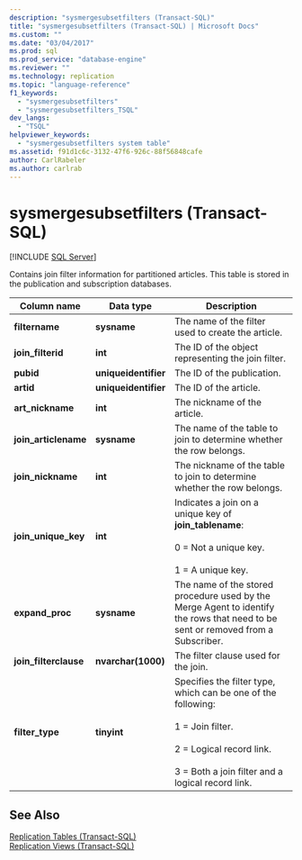 ```yaml
---
description: "sysmergesubsetfilters (Transact-SQL)"
title: "sysmergesubsetfilters (Transact-SQL) | Microsoft Docs"
ms.custom: ""
ms.date: "03/04/2017"
ms.prod: sql
ms.prod_service: "database-engine"
ms.reviewer: ""
ms.technology: replication
ms.topic: "language-reference"
f1_keywords: 
  - "sysmergesubsetfilters"
  - "sysmergesubsetfilters_TSQL"
dev_langs: 
  - "TSQL"
helpviewer_keywords: 
  - "sysmergesubsetfilters system table"
ms.assetid: f91d1c6c-3132-47f6-926c-88f56848cafe
author: CarlRabeler
ms.author: carlrab
---
```

# sysmergesubsetfilters (Transact-SQL)
[!INCLUDE [SQL Server](../../includes/applies-to-version/sqlserver.md)]

  Contains join filter information for partitioned articles. This table is stored in the publication and subscription databases.  
  
|Column name|Data type|Description|  
|-----------------|---------------|-----------------|  
|**filtername**|**sysname**|The name of the filter used to create the article.|  
|**join_filterid**|**int**|The ID of the object representing the join filter.|  
|**pubid**|**uniqueidentifier**|The ID of the publication.|  
|**artid**|**uniqueidentifier**|The ID of the article.|  
|**art_nickname**|**int**|The nickname of the article.|  
|**join_articlename**|**sysname**|The name of the table to join to determine whether the row belongs.|  
|**join_nickname**|**int**|The nickname of the table to join to determine whether the row belongs.|  
|**join_unique_key**|**int**|Indicates a join on a unique key of **join_tablename**:<br /><br /> 0 = Not a unique key.<br /><br /> 1 = A unique key.|  
|**expand_proc**|**sysname**|The name of the stored procedure used by the Merge Agent to identify the rows that need to be sent or removed from a Subscriber.|  
|**join_filterclause**|**nvarchar(1000)**|The filter clause used for the join.|  
|**filter_type**|**tinyint**|Specifies the filter type, which can be one of the following:<br /><br /> 1 = Join filter.<br /><br /> 2 = Logical record link.<br /><br /> 3 = Both a join filter and a logical record link.|  
  
## See Also  
 [Replication Tables &#40;Transact-SQL&#41;](../../relational-databases/system-tables/replication-tables-transact-sql.md)   
 [Replication Views &#40;Transact-SQL&#41;](../../relational-databases/system-views/replication-views-transact-sql.md)  
  
  

